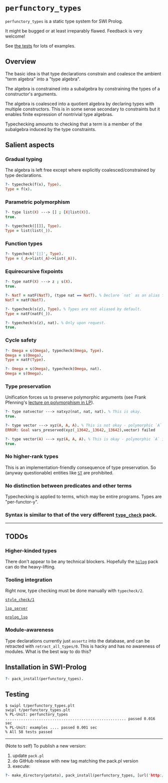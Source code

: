# `perfunctory_types`

`perfunctory_types` is a static type system for SWI Prolog.

It might be bugged or at least irreparably flawed. Feedback is very welcome!

See [the tests](t/perfunctory_types.plt) for lots of examples.

## Overview

The basic idea is that type declarations constrain and coalesce the ambient "term algebra" into a "type algebra".

The algebra is constrained into a subalgebra by constraining the types of a constructor's arguments.

The algebra is coalesced into a quotient algebra by declaring types with multiple constructors. This is in some sense secondary to constraints but it enables finite expression of nontrivial type algebras.

Typechecking amounts to checking that a term is a member of the subalgebra induced by the type constraints.


## Salient aspects

### Gradual typing

The algebra is left free except where explicitly coalesced/constrained by type declarations.

```prolog
?- typecheck(f(x), Type).
Type = f(x).
```

### Parametric polymorphism

```prolog
?- type list(X) ---> [] ; [X|list(X)].
true.

?- typecheck([[]], Type).
Type = list(list(_)).
```

### Function types

```prolog
?- typecheck('[|]', Type).
Type = (_A->list(_A)->list(_A)).
```

### Equirecursive fixpoints

```prolog
?- type natF(X) ---> z ; s(X).
true.

?- NatT = natF(NatT), (type nat == NatT). % Declare `nat` as an alias for `natF(natF(...))`.
NatT = natF(NatT).

?- typecheck(s(z), Type). % Types are not aliased by default.
Type = natF(natF(_)).

?- typecheck(s(z), nat). % Only upon request.
true.
```

### Cycle safety

```prolog
?- Omega = s(Omega), typecheck(Omega, Type).
Omega = s(Omega),
Type = natF(Type).

?- Omega = s(Omega), typecheck(Omega, nat).
Omega = s(Omega).
```

### Type preservation

Unification forces us to preserve polymorphic arguments (see Frank Pfenning's [lecture on polymorphism in LP](https://www.cs.cmu.edu/~fp/courses/lp/lectures/10-poly.pdf)).

```prolog
?- type natvector ---> natxyz(nat, nat, nat). % This is okay.
true.

?- type vector ---> xyz(A, A, A). % This is not okay - polymorphic `A` is not preserved.
ERROR: Goal vars_preserved(xyz(_13642,_13642,_13642),vector) failed

?- type vector(A) ---> xyz(A, A, A). % This is okay - polymorphic `A` is preserved.
true.
```

### No higher-rank types

This is an implementation-friendly consequence of type preservation. So (anyway questionable) entities like [`ST`](https://wiki.haskell.org/Monad/ST) are prohibited.

### No distinction between predicates and other terms

Typechecking is applied to terms, which may be entire programs. Types are "per-functor-y".

### Syntax is similar to that of the very different [`type_check`](https://www.swi-prolog.org/pack/list?p=type_check) pack.

---

## TODOs

### Higher-kinded types

There don't appear to be any technical blockers. Hopefully the [`hilog`](https://us.swi-prolog.org/pack/list?p=hilog) pack can do the heavy-lifting.

### Tooling integration

Right now, type checking must be done manually with `typecheck/2`.

[`style_check/1`](https://www.swi-prolog.org/pldoc/man?predicate=style_check/1)

[`lsp_server`](https://www.swi-prolog.org/pack/list?p=lsp_server)

[`prolog_lsp`](https://www.swi-prolog.org/pack/list?p=prolog_lsp)

### Module-awareness

Type declarations currently just `assertz` into the database, and can be retracted with `retract_all_types/0`. This is hacky and has no awareness of modules. What is the best way to do this?


## Installation in SWI-Prolog

```prolog
?- pack_install(perfunctory_types).
```

## Testing

```shell
$ swipl t/perfunctory_types.plt 
swipl t/perfunctory_types.plt 
% PL-Unit: perfunctory_types ...................................................... passed 0.016 sec
% PL-Unit: examples .... passed 0.001 sec
% All 58 tests passed
```

---

(Note to self) To publish a new version:
1. update `pack.pl`
2. do GitHub release with new tag matching the pack.pl version
3. execute:
```prolog
?- make_directory(potato), pack_install(perfunctory_types, [url('http://github.com/GeoffChurch/perfunctory_types/archive/13.17.zip'), package_directory(potato)]).
```
